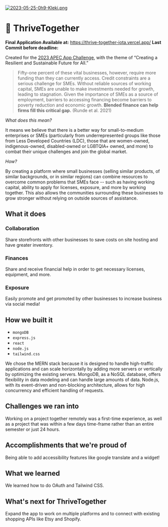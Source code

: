 [![2023-05-25-0h9-Kleki.png](https://i.postimg.cc/gJGxH4QC/2023-05-25-0h9-Kleki.png)](https://postimg.cc/Lq04HkHD)

# 💚 ThriveTogether

**Final Application Available at:** https://thrive-together-iota.vercel.app/
**Last Commit before deadline:**


Created for the [2023 APEC App Challenge](https://2023-apec-app-challenge.devpost.com/), with the theme of  “Creating a Resilient and Sustainable Future for All.”

> Fifty-one percent of these vital businesses, however, require more funding than they can currently access. Credit constraints are a serious challenge for SMEs. Without reliable sources of working capital, SMEs are unable to make investments needed for growth, leading to stagnation. Given the importance of SMEs as a source of employment, barriers to accessing financing become barriers to poverty reduction and economic growth. **Blended finance can help firms fill this critical gap.** (Runde et al. 2021)

_What does this mean?_

It means we believe that there is a better way for small-to-medium enterprises or SMEs (particularly from underrepresented groups like those from Less Developed Countries (LDC), those that are women-owned, indigenous-owned, disabled-owned or LGBTQIA+ owned, and more) to combat their unique challenges and join the global market.

_How?_

By creating a platform where small businesses (selling similar products, of similar backgrounds, or in similar regions) can combine resources to overcome common problems that SMEs face -- such as having working capital, ability to apply for licenses, exposure, and more by working together. This also allows the communities surrounding these businesses to grow stronger without relying on outside sources of assistance.

## What it does

### Collaboration
Share storefronts with other businesses to save costs on site hosting and have greater inventory.

### Finances
Share and receive financial help in order to get necessary licenses, equipment, and more.

### Exposure
Easily promote and get promoted by other businesses to increase business via social media!

## How we built it
- `mongoDB`
-  `express.js`
- `react`
-  `node.js`
- `tailwind.css`

We chose the MERN stack because it is designed to handle high-traffic applications and can scale horizontally by adding more servers or vertically by optimizing the existing servers. MongoDB, as a NoSQL database, offers flexibility in data modeling and can handle large amounts of data. Node.js, with its event-driven and non-blocking architecture, allows for high concurrency and efficient handling of requests.

## Challenges we ran into
Working on a project together remotely was a first-time experience, as well as a project that was within a few days time-frame rather than an entire semester or just 24 hours.

## Accomplishments that we're proud of
Being able to add accessibility features like google translate and a widget!

## What we learned
We learned how to do OAuth and Tailwind CSS.

## What's next for ThriveTogether
Expand the app to work on multiple platforms and to connect with existing shopping APIs like Etsy and Shopify.
